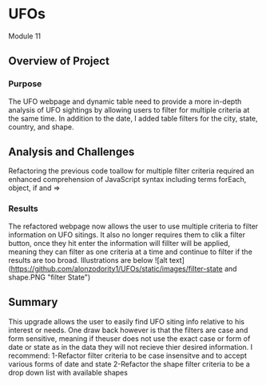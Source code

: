 # UFOs
Module 11

## Overview of Project

### Purpose
The UFO webpage and dynamic table need to provide a more in-depth analysis of UFO sightings by allowing users to filter for multiple criteria at the same time. In addition to the date, I added table filters for the city, state, country, and shape.

## Analysis and Challenges

Refactoring the previous code toallow for multiple filter criteria required an enhanced comprehension of JavaScript syntax including terms forEach, object, if and =>


### Results

The refactored webpage now allows the user to use multiple criteria to filter information on UFO sitings.  It also no longer requires them to clik a filter button, once they hit enter the information will fillter will be applied, meaning they can filter as one criteria at a time and continue to filter if the results are too broad. Illustrations are below ![alt text](https://github.com/alonzodority1/UFOs/static/images/filter-state and shape.PNG "filter State")


## Summary
This upgrade allows the user to easily find UFO siting info relative to his interest or needs. One draw back however is that the filters are case and form sensitive, meaning if theuser does not use the exact case or form of date or state as in the data they will not recieve thier desired information.  I recommend:
  1-Refactor filter criteria to be case insensitve and to accept various forms of date and state
  2-Refactor the shape filter criteria to be a drop down list with available shapes 
